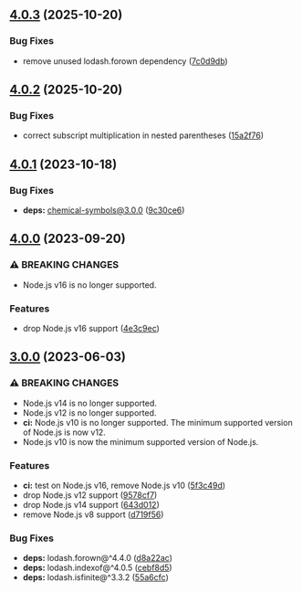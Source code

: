 ## [4.0.3](https://github.com/kenany/chemical-formula/compare/4.0.2...4.0.3) (2025-10-20)

### Bug Fixes

* remove unused lodash.forown dependency ([7c0d9db](https://github.com/kenany/chemical-formula/commit/7c0d9db9d02778a10519c619f309ec3e17e1d33f))

## [4.0.2](https://github.com/kenany/chemical-formula/compare/4.0.1...4.0.2) (2025-10-20)

### Bug Fixes

* correct subscript multiplication in nested parentheses ([15a2f76](https://github.com/kenany/chemical-formula/commit/15a2f7694a3232fdf0a83a31340ae178e8bad655))

## [4.0.1](https://github.com/kenany/chemical-formula/compare/4.0.0...4.0.1) (2023-10-18)


### Bug Fixes

* **deps:** chemical-symbols@3.0.0 ([9c30ce6](https://github.com/kenany/chemical-formula/commit/9c30ce669d75b1d37247fc1e3f3f21b7bccd044f))

## [4.0.0](https://github.com/kenany/chemical-formula/compare/3.0.0...4.0.0) (2023-09-20)


### ⚠ BREAKING CHANGES

* Node.js v16 is no longer supported.

### Features

* drop Node.js v16 support ([4e3c9ec](https://github.com/kenany/chemical-formula/commit/4e3c9ecde8cea3a4fe17747fd19b9b5499c4561b))

## [3.0.0](https://github.com/kenany/chemical-formula/compare/2.0.0...3.0.0) (2023-06-03)


### ⚠ BREAKING CHANGES

* Node.js v14 is no longer supported.
* Node.js v12 is no longer supported.
* **ci:** Node.js v10 is no longer supported. The minimum
supported version of Node.js is now v12.
* Node.js v10 is now the minimum supported version of
Node.js.

### Features

* **ci:** test on Node.js v16, remove Node.js v10 ([5f3c49d](https://github.com/kenany/chemical-formula/commit/5f3c49d4a27c20701d474e2f8342d4f36561cd43))
* drop Node.js v12 support ([9578cf7](https://github.com/kenany/chemical-formula/commit/9578cf72ed9e186fefb0063ce4178103fa039ecb))
* drop Node.js v14 support ([643d012](https://github.com/kenany/chemical-formula/commit/643d012547f099544148fb3fd6fb16448c191e5b))
* remove Node.js v8 support ([d719f56](https://github.com/kenany/chemical-formula/commit/d719f562f8a8705e3a51a3ad8c3042ab40f27f6c))


### Bug Fixes

* **deps:** lodash.forown@^4.4.0 ([d8a22ac](https://github.com/kenany/chemical-formula/commit/d8a22acae4007d2a1b6ba30f93e1462c8db5b414))
* **deps:** lodash.indexof@^4.0.5 ([cebf8d5](https://github.com/kenany/chemical-formula/commit/cebf8d5aad0d12c30ab42b40b439ed071e3189d7))
* **deps:** lodash.isfinite@^3.3.2 ([55a6cfc](https://github.com/kenany/chemical-formula/commit/55a6cfcb3a776bd9f379987ba6f0b3c7d943d139))
